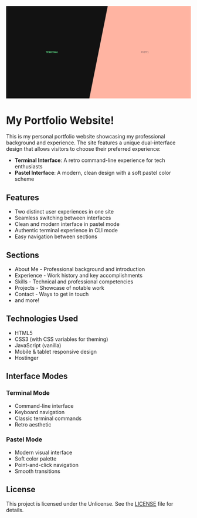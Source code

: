 <img src="./assets/img/landing-page-portfolio.png" alt="Portfolio preview showing both terminal and pastel interfaces" style="width: 1000px;">

# My Portfolio Website!

This is my personal portfolio website showcasing my professional background and experience. The site features a unique dual-interface design that allows visitors to choose their preferred experience:

- **Terminal Interface**: A retro command-line experience for tech enthusiasts
- **Pastel Interface**: A modern, clean design with a soft pastel color scheme

## Features

- Two distinct user experiences in one site
- Seamless switching between interfaces
- Clean and modern interface in pastel mode
- Authentic terminal experience in CLI mode
- Easy navigation between sections

## Sections

- About Me - Professional background and introduction
- Experience - Work history and key accomplishments  
- Skills - Technical and professional competencies
- Projects - Showcase of notable work
- Contact - Ways to get in touch
- and more!

## Technologies Used

- HTML5
- CSS3 (with CSS variables for theming)
- JavaScript (vanilla)
- Mobile & tablet responsive design
- Hostinger

## Interface Modes

### Terminal Mode
- Command-line interface
- Keyboard navigation
- Classic terminal commands
- Retro aesthetic

### Pastel Mode
- Modern visual interface
- Soft color palette
- Point-and-click navigation
- Smooth transitions

## License

This project is licensed under the Unlicense. See the [LICENSE](LICENCE) file for details.
